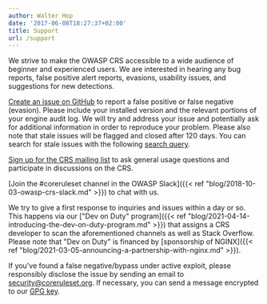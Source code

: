 ```yaml
---
author: Walter Hop
date: '2017-06-08T18:27:37+02:00'
title: Support
url: /support
---
```



We strive to make the OWASP CRS accessible to a wide audience of beginner and experienced users. We are interested in hearing any bug reports, false positive alert reports, evasions, usability issues, and suggestions for new detections.

[Create an issue on GitHub](https://github.com/coreruleset/coreruleset/issues) to report a false positive or false negative (evasion). Please include your installed version and the relevant portions of your engine audit log. We will try and address your issue and potentially ask for additional information in order to reproduce your problem. Please also note that stale issues will be flagged and closed after 120 days. You can search for stale issues with the following [search query](https://github.com/coreruleset/coreruleset/issues?q=label%3A%22Stale+issue%22).

[Sign up for the CRS mailing list](https://groups.google.com/a/owasp.org/g/modsecurity-core-rule-set-project) to ask general usage questions and participate in discussions on the CRS.

[Join the #coreruleset channel in the OWASP Slack]({{< ref "blog/2018-10-03-owasp-crs-slack.md" >}}) to chat with us.

We try to give a first response to inquiries and issues within a day or so. This happens via our ["Dev on Duty" program]({{< ref "blog/2021-04-14-introducing-the-dev-on-duty-program.md" >}}) that assigns a CRS developer to scan the aforementioned channels as well as Stack Overflow. Please note that "Dev on Duty" is financed by [sponsorship of NGINX]({{< ref "blog/2021-03-05-announcing-a-partnership-with-nginx.md" >}}).

If you've found a false negative/bypass under active exploit, please responsibly disclose the issue by sending an email to <security@coreruleset.org>. If necessary, you can send a message encrypted to our [GPG key](/security.asc).
